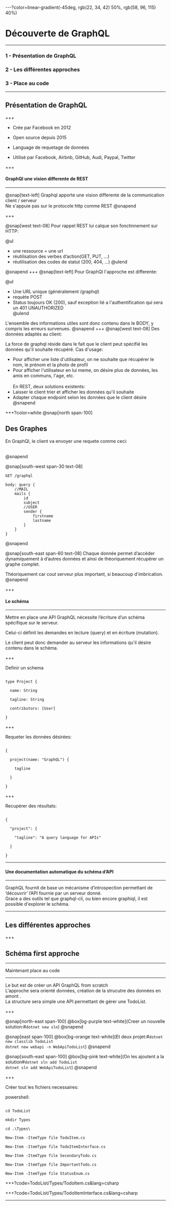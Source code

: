---?color=linear-gradient(-45deg, rgb(22, 34, 42) 50%, rgb(58, 96, 115) 40%)

# Découverte de GraphQL


---

### 1 - Présentation de GraphQL 

### 2 - Les différentes approches

### 3 - Place au code


---

## Présentation de GraphQL 

+++

- Crée par Facebook en 2012

- Open source depuis 2015

- Language de requetage de données

- Utilisé par Facebook, Airbnb, GitHub, Audi, Paypal, Twitter

+++

#### GraphQl une vision differente de REST

----
@snap[text-left]
Graphql apporte une vision differente de la communication client / serveur </br>
Ne s'appuie pas sur le protocole http comme REST
@snapend 

+++

@snap[west text-08]
Pour rappel REST lui calque son fonctinnement sur HTTP:

@ul
- une ressource = une url
- réutilisation des verbes d’action(GET, PUT, …)
- réutilisation des codes de statut (200, 404, …)
@ulend

@snapend 
+++
@snap[text-left]
Pour GraphQl l'approche est differente: 

@ul
- Une URL unique (généralement /graphql)
- requète POST
- Status toujours OK (200), sauf exception lié a l'authentification qui sera un 401 UNAUTHORIZED  
@ulend

L'ensemble des informations utiles sont donc contenu dans le BODY, 
y compris les erreurs survenues.
@snapend 
+++
@snap[west text-08]
Des données adaptés au client:

La force de graphql réside dans le fait que le client peut spécifié les données qu'il souhaite récupéré. 
Cas d'usage: </br>
- Pour afficher une liste d'utilisateur, on ne souhaite que récupérer le nom, le prénom et la photo de profil
- Pour afficher l'utilisateur en lui meme, on désire plus de données, les amis en communs, l'age, etc.
</br></br>
En REST, deux solutions existents:
- Laisser le client trier et afficher les données qu'il souhaite
- Adapter chaque endpoint selon les données que le client désire 
@snapend 

+++?color=white
@snap[north span-100]
## Des Graphes

En GraphQl, le client va envoyer une requete comme ceci:

</br>
@snapend 

@snap[south-west span-30 text-08]
```
GET /graphql

body: query {
    //MAIL
    mails {
        id
        subject
        //USER
        sender {
            firstname
            lastname
        }
    }
}
```
@snapend 

@snap[south-east span-60 text-08]
Chaque donnée permet d’accéder dynamiquement à d’autres données et ainsi de théoriquement récupérer un graphe complet.

Théoriquement car cout serveur plus important, si beaucoup d'imbrication.
@snapend


+++

#### Le schéma

----


Mettre en place une API GraphQL nécessite l’écriture d’un schéma spécifique sur le serveur.</br>

Celui-ci définit les demandes en lecture (query) et en écriture (mutation).</br>

Le client peut donc demander au serveur les informations qu'il désire contenu dans le schéma.</br>


+++



Definir un schema

```

type Project {

  name: String

  tagline: String

  contributors: [User]

}

````


+++

Requeter les données désirées: 

```

{

  project(name: "GraphQL") {

    tagline

  }

}

```

+++

Recupérer des résultats: 

```

{

  "project": {

    "tagline": "A query language for APIs"

  }

}

```


---

#### Une documentation automatique du schéma d’API

----

GraphQL fournit de base un mécanisme d’introspection permettant de ‘découvrir’ l’API fournie par un serveur donné.</br>
Grace a des outils tel que graphql-cli, ou bien encore graphiql, il est possible d'explorer le schéma.

---

## Les différentes approches

+++

## Schéma first approche


---

Maintenant place au code

----

Le but est de créer un API GraphQL from scratch</br>
L'approche sera orienté données, création de la strucutre des données en amont . </br>
La structure sera simple une API permettant de gérer une TodoList.

+++

@snap[north-east span-100]
@box[bg-purple text-white](Creer un nouvelle solution:#`dotnet new sln`)
@snapend

@snap[east span-100]
@box[bg-orange text-white](Et deux projet:#`dotnet new classlib TodoList`</br>`dotnet new webapi -n WebApiTodoList`)
@snapend

@snap[south-east span-100]
@box[bg-pink text-white](On les ajoutent a la solution#`dotnet sln add TodoList`</br>`dotnet sln add WebApiTodoList`)
@snapend

+++ 

Créer tout les fichiers necessaires:

powershell:

```

cd TodoList

mkdir Types

cd .\Types\

New-Item -ItemType file TodoItem.cs

New-Item -ItemType file TodoItemInterface.cs

New-Item -ItemType file SecondaryTodo.cs

New-Item -ItemType file ImportantTodo.cs

New-Item -ItemType file StatusEnum.cs

```

+++?code=TodoList/Types/TodoItem.cs&lang=csharp

+++?code=TodoList/Types/TodoItemInterface.cs&lang=csharp


---




